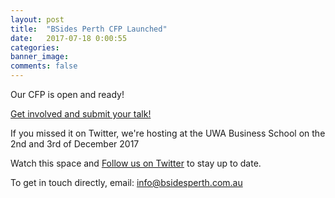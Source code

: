 ```yaml
---
layout: post
title:  "BSides Perth CFP Launched"
date:   2017-07-18 0:00:55
categories:
banner_image:
comments: false
---
```

Our CFP is open and ready!

[Get involved and submit your talk!](http://bsidesperth.com.au/cfp/)

If you missed it on Twitter, we're hosting at the UWA Business School on the 2nd and 3rd of December 2017

Watch this space and [Follow us on Twitter](https://twitter.com/BSidesPer) to stay up to date.

To get in touch directly, email: info@bsidesperth.com.au
